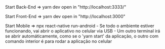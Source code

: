 Start Back-End =>
    yarn dev
    open in "http://localhost:3333/"

Start Front-End =>
    yarn dev
    open in "http://localhost:3000"

Start Mobile =>
    npx react-native run-android
    - Se todo o ambiente estiver funcionando, vai abrir o aplicativo no celular via USB
    - Um outro terminal irá se abrir automáticamente, como se o 'yarn start' da aplicação, o outro com comando interior é para rodar a aplicação no celular